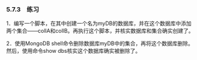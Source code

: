 ### 5.7.3　练习

1．编写一个脚本，在其中创建一个名为myDB的数据库，并在这个数据库中添加两个集合——collA和collB。再执行这个脚本，并核实数据库和集合确实创建了。

2．使用MongoDB shell命令删除数据库myDB中的集合，再将这个数据库删除。然后，使用命令show dbs核实这个数据库确实被删除了。



